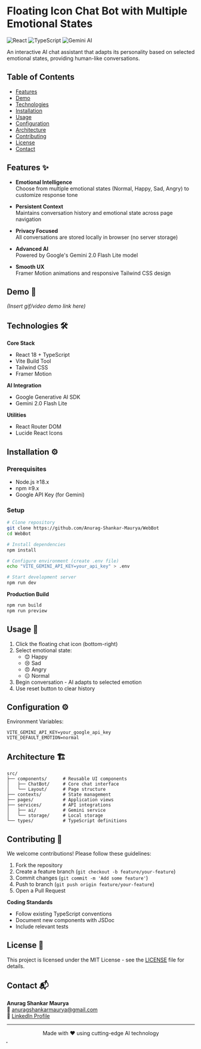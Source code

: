 # Floating Icon Chat Bot with Multiple Emotional States

![React](https://img.shields.io/badge/React-20232A?style=for-the-badge&logo=react&logoColor=61DAFB)
![TypeScript](https://img.shields.io/badge/TypeScript-007ACC?style=for-the-badge&logo=typescript&logoColor=white)
![Gemini AI](https://img.shields.io/badge/Gemini_AI-4285F4?style=for-the-badge&logo=google&logoColor=white)

An interactive AI chat assistant that adapts its personality based on selected emotional states, providing human-like conversations.

## Table of Contents
- [Features](#features)
- [Demo](#demo)
- [Technologies](#technologies)
- [Installation](#installation)
- [Usage](#usage)
- [Configuration](#configuration)
- [Architecture](#architecture)
- [Contributing](#contributing)
- [License](#license)
- [Contact](#contact)

## Features ✨

- **Emotional Intelligence**  
  Choose from multiple emotional states (Normal, Happy, Sad, Angry) to customize response tone

- **Persistent Context**  
  Maintains conversation history and emotional state across page navigation

- **Privacy Focused**  
  All conversations are stored locally in browser (no server storage)

- **Advanced AI**  
  Powered by Google's Gemini 2.0 Flash Lite model

- **Smooth UX**  
  Framer Motion animations and responsive Tailwind CSS design

## Demo 🎥

*(Insert gif/video demo link here)*

## Technologies 🛠️

**Core Stack**
- React 18 + TypeScript
- Vite Build Tool
- Tailwind CSS
- Framer Motion

**AI Integration**
- Google Generative AI SDK
- Gemini 2.0 Flash Lite

**Utilities**
- React Router DOM
- Lucide React Icons

## Installation ⚙️

### Prerequisites
- Node.js ≥18.x
- npm ≥9.x
- Google API Key (for Gemini)

### Setup
```bash
# Clone repository
git clone https://github.com/Anurag-Shankar-Maurya/WebBot
cd WebBot

# Install dependencies
npm install

# Configure environment (create .env file)
echo "VITE_GEMINI_API_KEY=your_api_key" > .env

# Start development server
npm run dev
```

**Production Build**
```bash
npm run build
npm run preview
```

## Usage 💬

1. Click the floating chat icon (bottom-right)
2. Select emotional state:
   - 😊 Happy
   - 😢 Sad 
   - 😠 Angry
   - 😐 Normal
3. Begin conversation - AI adapts to selected emotion
4. Use reset button to clear history

## Configuration ⚙️

Environment Variables:
```
VITE_GEMINI_API_KEY=your_google_api_key
VITE_DEFAULT_EMOTION=normal
```

## Architecture 🏗️

```
src/
├── components/      # Reusable UI components
│   ├── ChatBot/     # Core chat interface
│   └── Layout/      # Page structure
├── contexts/        # State management
├── pages/           # Application views
├── services/        # API integrations
│   ├── ai/          # Gemini service
│   └── storage/     # Local storage
└── types/           # TypeScript definitions
```

## Contributing 🤝

We welcome contributions! Please follow these guidelines:

1. Fork the repository
2. Create a feature branch (`git checkout -b feature/your-feature`)
3. Commit changes (`git commit -m 'Add some feature'`)
4. Push to branch (`git push origin feature/your-feature`)
5. Open a Pull Request

**Coding Standards**
- Follow existing TypeScript conventions
- Document new components with JSDoc
- Include relevant tests

## License 📄

This project is licensed under the MIT License - see the [LICENSE](LICENSE) file for details.

## Contact 📬

**Anurag Shankar Maurya**  
📧 anuragshankarmaurya@gmail.com  
🔗 [LinkedIn Profile](https://in.linkedin.com/in/anurag-shankar-maurya)  

---

<div align="center">
  Made with ❤️ using cutting-edge AI technology
</div>̥